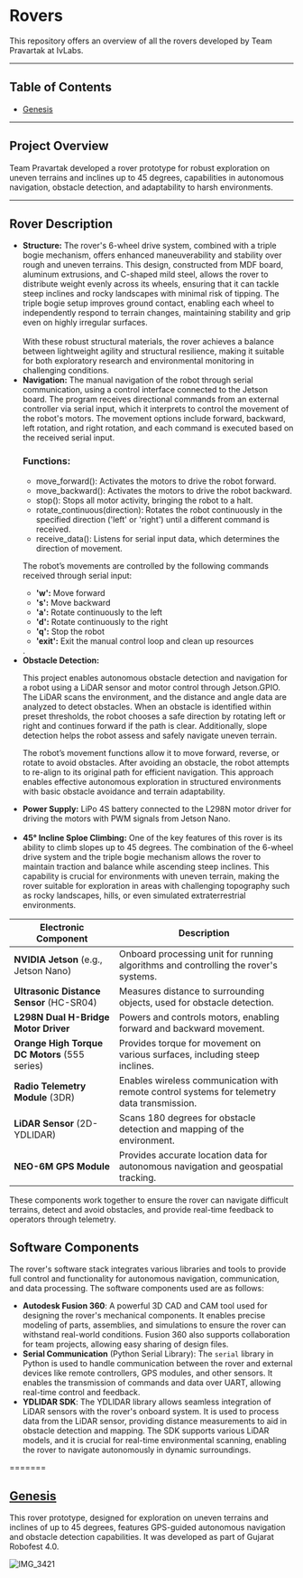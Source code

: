 
<h1>Rovers </h1>

This repository offers an overview of all the rovers developed by Team Pravartak at IvLabs.
<hr>

<h2>Table of Contents</h2>
<ul>
    <li><a href="#genesis">Genesis</a></li>
</ul>

<hr>

<h2 id="project-overview">Project Overview</h2>
<p>Team Pravartak developed a rover prototype for robust exploration on uneven terrains and inclines up to 45 degrees, capabilities in autonomous navigation, obstacle detection, and adaptability to harsh environments.</p>

<hr>
<h2 id="rover-description">Rover Description</h2>
<ul>
    <li><strong>Structure:</strong> The rover's 6-wheel drive system, combined with a triple bogie mechanism, offers enhanced maneuverability and stability over rough and uneven terrains. This design, constructed from MDF board, aluminum extrusions, and C-shaped mild steel, allows the rover to distribute weight evenly across its wheels, ensuring that it can tackle steep inclines and rocky landscapes with minimal risk of tipping. The triple bogie setup improves ground contact, enabling each wheel to independently respond to terrain changes, maintaining stability and grip even on highly irregular surfaces.
    <br><br>With these robust structural materials, the rover achieves a balance between lightweight agility and structural resilience, making it suitable for both exploratory research and environmental monitoring in challenging conditions.</li>
    <li><strong>Navigation:</strong> The manual navigation of the robot through serial communication, using a control interface connected to the Jetson board. The program receives directional commands from an external controller via serial input, which it interprets to control the movement of the robot's motors. The movement options include forward, backward, left rotation, and right rotation, and each command is executed based on the received serial input.

<h3>Functions:</h3>
<ul>
    <li>move_forward(): Activates the motors to drive the robot forward.</li>
    <li>move_backward(): Activates the motors to drive the robot backward.</li>
    <li>stop(): Stops all motor activity, bringing the robot to a halt.</li>
    <li>rotate_continuous(direction): Rotates the robot continuously in the specified direction ('left' or 'right') until a different command is received.</li>
    <li>receive_data(): Listens for serial input data, which determines the direction of movement.</li>
</ul>

<p>The robot’s movements are controlled by the following commands received through serial input:</p>
<ul>
    <li><strong>'w':</strong> Move forward</li>
    <li><strong>'s':</strong> Move backward</li>
    <li><strong>'a':</strong> Rotate continuously to the left</li>
    <li><strong>'d':</strong> Rotate continuously to the right</li>
    <li><strong>'q':</strong> Stop the robot</li>
    <li><strong>'exit':</strong> Exit the manual control loop and clean up resources</li>
</ul> </strong> .</li>
    <li><strong>Obstacle Detection:</strong> <p>This project enables autonomous obstacle detection and navigation for a robot using a LiDAR sensor and motor control through Jetson.GPIO. The LiDAR scans the environment, and the distance and angle data are analyzed to detect obstacles. When an obstacle is identified within preset thresholds, the robot chooses a safe direction by rotating left or right and continues forward if the path is clear. Additionally, slope detection helps the robot assess and safely navigate uneven terrain.</p><p>The robot’s movement functions allow it to move forward, reverse, or rotate to avoid obstacles. After avoiding an obstacle, the robot attempts to re-align to its original path for efficient navigation. This approach enables effective autonomous exploration in structured environments with basic obstacle avoidance and terrain adaptability.</p></li>
    <li><strong>Power Supply:</strong> LiPo 4S battery connected to the L298N motor driver for driving the motors with PWM signals from Jetson Nano.</li><br>
    <li><strong>45° Incline Sploe Climbing:</strong>
One of the key features of this rover is its ability to climb slopes up to 45 degrees. The combination of the 6-wheel drive system and the triple bogie mechanism allows the rover to maintain traction and balance while ascending steep inclines. This capability is crucial for environments with uneven terrain, making the rover suitable for exploration in areas with challenging topography such as rocky landscapes, hills, or even simulated extraterrestrial environments.</li>



</ul>

<table>
    <thead>
        <tr>
            <th>Electronic Component</th>
            <th>Description</th>
        </tr>
    </thead>
    <tbody>
        <tr>
            <td><strong>NVIDIA Jetson</strong> (e.g., Jetson Nano)</td>
            <td>Onboard processing unit for running algorithms and controlling the rover's systems.</td>
        </tr>
        <tr>
            <td><strong>Ultrasonic Distance Sensor</strong> (HC-SR04)</td>
            <td>Measures distance to surrounding objects, used for obstacle detection.</td>
        </tr>
        <tr>
            <td><strong>L298N Dual H-Bridge Motor Driver</strong></td>
            <td>Powers and controls motors, enabling forward and backward movement.</td>
        </tr>
        <tr>
            <td><strong>Orange High Torque DC Motors</strong> (555 series)</td>
            <td>Provides torque for movement on various surfaces, including steep inclines.</td>
        </tr>
        <tr>
            <td><strong>Radio Telemetry Module</strong> (3DR)</td>
            <td>Enables wireless communication with remote control systems for telemetry data transmission.</td>
        </tr>
        <tr>
            <td><strong>LiDAR Sensor</strong> (2D-YDLIDAR)</td>
            <td>Scans 180 degrees for obstacle detection and mapping of the environment.</td>
        </tr>
        <tr>
            <td><strong>NEO-6M GPS Module</strong></td>
            <td>Provides accurate location data for autonomous navigation and geospatial tracking.</td>
        </tr>
    </tbody>
</table>


<p>These components work together to ensure the rover can navigate difficult terrains, detect and avoid obstacles, and provide real-time feedback to operators through telemetry.</p>

<h2>Software Components</h2>

<p>The rover's software stack integrates various libraries and tools to provide full control and functionality for autonomous navigation, communication, and data processing. The software components used are as follows:</p>

<ul>
    <li><strong>Autodesk Fusion 360</strong>: A powerful 3D CAD and CAM tool used for designing the rover's mechanical components. It enables precise modeling of parts, assemblies, and simulations to ensure the rover can withstand real-world conditions. Fusion 360 also supports collaboration for team projects, allowing easy sharing of design files.</li>
    
<li><strong>Serial Communication</strong> (Python Serial Library): The <code>serial</code> library in Python is used to handle communication between the rover and external devices like remote controllers, GPS modules, and other sensors. It enables the transmission of commands and data over UART, allowing real-time control and feedback.</li>
    
<li><strong>YDLIDAR SDK</strong>: The YDLIDAR library allows seamless integration of LiDAR sensors with the rover's onboard system. It is used to process data from the LiDAR sensor, providing distance measurements to aid in obstacle detection and mapping. The SDK supports various LiDAR models, and it is crucial for real-time environmental scanning, enabling the rover to navigate autonomously in dynamic surroundings.</li>
</ul>

=======
<h2 id="genesis"><a href="https://github.com/tphanir/Rover/tree/master/Genesis">Genesis</a></h2>
<p>This rover prototype, designed for exploration on uneven terrains and inclines of up to 45 degrees, features GPS-guided autonomous navigation and obstacle detection capabilities. It was developed as part of Gujarat Robofest 4.0.</p>


![IMG_3421](https://github.com/user-attachments/assets/afd8b34e-625a-4f4e-932b-1cae887e4e3e)
